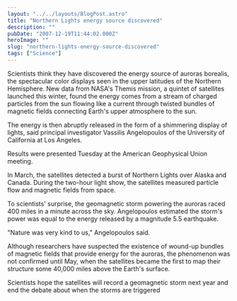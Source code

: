 ```yaml
---
layout: "../../layouts/BlogPost.astro"
title: "Northern Lights energy source discovered"
description: ""
pubDate: "2007-12-19T11:44:02.000Z"
heroImage: ""
slug: "northern-lights-energy-source-discovered"
tags: ["Science"]
---
```


Scientists think they have discovered the energy source of auroras borealis, the spectacular color displays seen in the upper latitudes of the Northern Hemisphere. New data from NASA's Themis mission, a quintet of satellites launched this winter, found the energy comes from a stream of charged particles from the sun flowing like a current through twisted bundles of magnetic fields connecting Earth's upper atmosphere to the sun.

The energy is then abruptly released in the form of a shimmering display of lights, said principal investigator Vassilis Angelopoulos of the University of California at Los Angeles.

Results were presented Tuesday at the American Geophysical Union meeting.

In March, the satellites detected a burst of Northern Lights over Alaska and Canada. During the two-hour light show, the satellites measured particle flow and magnetic fields from space.

To scientists' surprise, the geomagnetic storm powering the auroras raced 400 miles in a minute across the sky. Angelopoulos estimated the storm's power was equal to the energy released by a magnitude 5.5 earthquake.

"Nature was very kind to us," Angelopoulos said.

Although researchers have suspected the existence of wound-up bundles of magnetic fields that provide energy for the auroras, the phenomenon was not confirmed until May, when the satellites became the first to map their structure some 40,000 miles above the Earth's surface.

Scientists hope the satellites will record a geomagnetic storm next year and end the debate about when the storms are triggered
